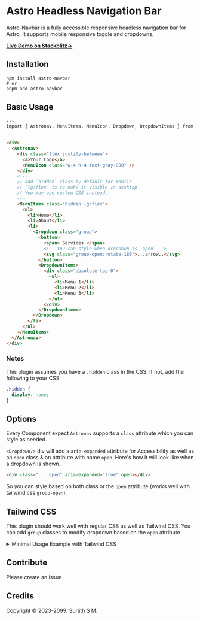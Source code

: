 # Astro Headless Navigation Bar

Astro-Navbar is a fully accessible responsive headless navigation bar for Astro. It supports mobile responsive toggle and dropdowns.

[**Live Demo on Stackblitz→**](https://stackblitz.com/edit/github-jpfnv9?file=src/pages/index.astro)

## Installation

```
npm install astro-navbar
# or
pnpm add astro-navbar
```

## Basic Usage

```html
---
import { Astronav, MenuItems, MenuIcon, Dropdown, DropdownItems } from "astro-navbar";
---

<div>
  <Astronav>
    <div class="flex justify-between">
      <a>Your Logo</a>
      <MenuIcon class="w-4 h-4 text-gray-800" />
    </div>
    <!--
    // add `hidden` class by default for mobile
    // `lg:flex` is to make it visible in desktop
    // You may use custom CSS instead.
    -->
    <MenuItems class="hidden lg:flex">
      <ul>
        <li>Home</li>
        <li>About</li>
        <li>
          <Dropdown class="group">
            <button>
              <span> Services </span>
              <!-- You can style when dropdown is `open` -->
              <svg class="group-open:rotate-180">...arrow..</svg>
            </button>
            <DropdownItems>
              <div class="absolute top-0">
                <ul>
                  <li>Menu 1</li>
                  <li>Menu 2</li>
                  <li>Menu 3</li>
                </ul>
              </div>
            </DropdownItems>
          </Dropdown>
        </li>
      </ul>
    </MenuItems>
  </Astronav>
</div>
```

### Notes

This plugin assumes you have a `.hidden` class in the CSS. If not, add the following to your CSS

```css
.hidden {
  display: none;
}
```

## Options

Every Component expect `Astronav` supports a `class` attribute which you can style as needed.

`<Dropdown/>` div will add a `aria-expanded` attribute for Accessibility as well as an `open` class & an attribute with name `open`. Here's how it will look like when a dropdown is shown.

```html
<div class="... open" aria-expanded="true" open></div>
```

So you can style based on both class or the `open` attribute (works well with tailwind css `group-open`).

## Tailwind CSS

This plugin should work well with regular CSS as well as Tailwind CSS. You can add `group` classes to modify dropdown based on the `open` attribute.

<details>
<summary>Minimal Usage Example with Tailwind CSS</summary>

```html
---
import { Astronav, MenuItems, MenuIcon,  Dropdown, DropdownItems } from "astro-navbar";
---

<header class="lg:flex p-5  gap-5">
  <Astronav>
    <div class="flex w-full justify-between">
      <a>Your Logo</a>
      <div class="block lg:hidden">
        <MenuIcon class="w-4 h-4 text-gray-800" />
      </div>
    </div>
    <MenuItems class="hidden lg:flex">
      <ul class="flex flex-col lg:flex-row lg:gap-5">
        <li>Home</li>
        <li>About</li>
        <li>
          <Dropdown class="group">
            <button class="flex items-center">
              <span> Services </span>
              <svg
                xmlns="http://www.w3.org/2000/svg"
                fill="none"
                viewBox="0 0 24 24"
                stroke-width="3"
                stroke="currentColor"
                class="w-3 h-3 mt-0.5 group-open:rotate-180">
                <path
                  stroke-linecap="round"
                  stroke-linejoin="round"
                  d="M19.5 8.25l-7.5 7.5-7.5-7.5"></path>
              </svg>
            </button>
            <DropdownItems class="relative">
              <div class="absolute top-0">
                <ul>
                  <li>Menu 1</li>
                  <li>Menu 2</li>
                  <li>Menu 3</li>
                </ul>
              </div>
            </DropdownItems>
          </Dropdown>
        </li>
      </ul>
    </MenuItems>
  </Astronav>
</header>
```

</details>

## Contribute

Please create an issue.

## Credits

Copyright ©️ 2023-2099. Surjith S M.
